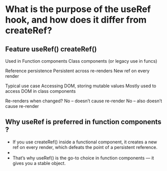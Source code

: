 # What is the purpose of the useRef hook, and how does it differ from createRef?

## Feature	                                       useRef()	                                                     createRef()

Used in	                                   Function components	                                Class components (or legacy use in funcs)

Reference persistence	                Persistent across re-renders	                                New ref on every render

Typical use case	                    Accessing DOM, storing mutable values	             Mostly used to access DOM in class components

Re-renders when changed?	                No – doesn’t cause re-render	                      No – also doesn’t cause re-render

## Why useRef is preferred in function components ?

- If you use createRef() inside a functional component, it creates a new ref on every render, which defeats the point of a persistent reference.
-  
- That’s why useRef() is the go-to choice in function components — it gives you a stable object.

